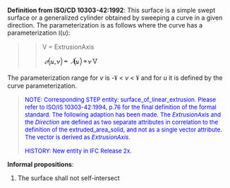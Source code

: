**Definition from ISO/CD 10303-42:1992**: This surface is a simple swept surface or a generalized cylinder obtained by sweeping a curve in a given direction. The parameterization is as follows where the curve has a parameterization <font face="Symbol">l</font>(_u_):

> 
>> V = ExtrusionAxis
>> 
>> ![Image](figures/IfcSurfaceOfLinearExtrusion-Math1.gif)
>>


> 
The parameterization range for _v_ is -<font face="Symbol">&yen;</font> &lt; _v_ &lt; <font face="Symbol">&yen;</font> and for _u_ it is defined by the curve parameterization.

> <font size="-1" color="#0000FF">NOTE: Corresponding STEP entity:
		  surface_of_linear_extrusion. Please refer to ISO/IS 10303-42:1994, p.76 for the
		  final definition of the formal standard. The following adaption has been made.
		  The <i>ExtrusionAxis</i> and the <i>Direction</i> are defined as two separate
		  attributes in correlation to the definition of the extruded_area_solid, and not
		  as a single vector attribute. The vector is derived as
		  <i>ExtrusionAxis</i>.</font>
> 
> <font color="#0000FF" size="-1">HISTORY: New entity in IFC Release
		  2x.</font>
>

**Informal propositions**:

1. The surface shall not self-intersect